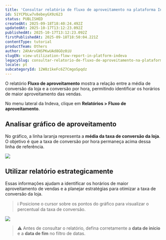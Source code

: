 ```yaml
---
title: 'Consultar relatório de fluxo de aproveitamento na plataforma Indeva'
id: 51YCPbLw7v8ebeyGX9z623
status: PUBLISHED
createdAt: 2025-09-18T18:40:24.492Z
updatedAt: 2025-10-17T13:12:23.092Z
publishedAt: 2025-10-17T13:12:23.092Z
firstPublishedAt: 2025-09-18T18:50:04.221Z
contentType: tutorial
productTeam: Others
author: 2AhArvGNSPKwUAd8GOz0iU
slugEN: view-utilization-flow-report-in-platform-indeva
legacySlug: consultar-relatorio-de-fluxo-de-aproveitamento-na-plataforma-indeva
locale: pt
subcategoryId: 12W8z1keFc6Z7CmgoSpqdz
---
```


O relatório **Fluxo de aproveitamento** mostra a relação entre a média de conversão da loja e a conversão por hora, permitindo identificar os horários de maior aproveitamento das vendas.

No menu lateral da Indeva, clique em **Relatórios > Fluxo de aproveitamento**.

## Analisar gráfico de aproveitamento

No gráfico, a linha laranja representa a **média da taxa de conversão da loja**.  
O objetivo é que a taxa de conversão por hora permaneça acima dessa linha de referência.

![](https://cdn.statically.io/gh/vtexdocs/help-center-content/refs/heads/main/docs/pt/tutorials/indeva-by-vtex/relatórios/consultar-relatorio-de-fluxo-de-aproveitamento-na-plataforma-indeva_1.png)

## Utilizar relatório estrategicamente

Essas informações ajudam a identificar os horários de maior aproveitamento de vendas e a planejar estratégias para otimizar a taxa de conversão da loja.

> ℹ️ Posicione o cursor sobre os pontos do gráfico para visualizar o percentual da taxa de conversão.

![](https://cdn.statically.io/gh/vtexdocs/help-center-content/refs/heads/main/docs/pt/tutorials/indeva-by-vtex/relatórios/consultar-relatorio-de-fluxo-de-aproveitamento-na-plataforma-indeva_2.png)

> ⚠️ Antes de consultar o relatório, defina corretamente a **data de início** e a **data de fim** no filtro de datas.

